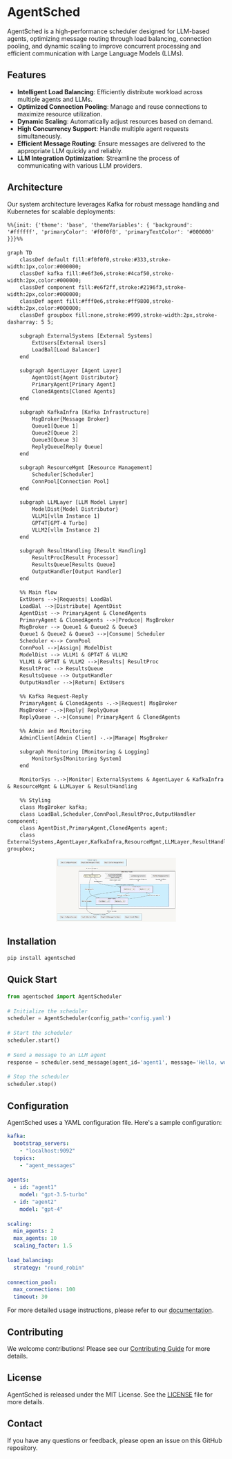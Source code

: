 # AgentSched

AgentSched is a high-performance scheduler designed for LLM-based agents, optimizing message routing through load balancing, connection pooling, and dynamic scaling to improve concurrent processing and efficient communication with Large Language Models (LLMs).

## Features

- **Intelligent Load Balancing**: Efficiently distribute workload across multiple agents and LLMs.
- **Optimized Connection Pooling**: Manage and reuse connections to maximize resource utilization.
- **Dynamic Scaling**: Automatically adjust resources based on demand.
- **High Concurrency Support**: Handle multiple agent requests simultaneously.
- **Efficient Message Routing**: Ensure messages are delivered to the appropriate LLM quickly and reliably.
- **LLM Integration Optimization**: Streamline the process of communicating with various LLM providers.

## Architecture

Our system architecture leverages Kafka for robust message handling and Kubernetes for scalable deployments:

``` mermaid
%%{init: {'theme': 'base', 'themeVariables': { 'background': '#ffffff', 'primaryColor': '#f0f0f0', 'primaryTextColor': '#000000' }}}%%

graph TD
    classDef default fill:#f0f0f0,stroke:#333,stroke-width:1px,color:#000000;
    classDef kafka fill:#e6f3e6,stroke:#4caf50,stroke-width:2px,color:#000000;
    classDef component fill:#e6f2ff,stroke:#2196f3,stroke-width:2px,color:#000000;
    classDef agent fill:#fff0e6,stroke:#ff9800,stroke-width:2px,color:#000000;
    classDef groupbox fill:none,stroke:#999,stroke-width:2px,stroke-dasharray: 5 5;

    subgraph ExternalSystems [External Systems]
        ExtUsers[External Users]
        LoadBal[Load Balancer]
    end

    subgraph AgentLayer [Agent Layer]
        AgentDist{Agent Distributor}
        PrimaryAgent[Primary Agent]
        ClonedAgents[Cloned Agents]
    end

    subgraph KafkaInfra [Kafka Infrastructure]
        MsgBroker{Message Broker}
        Queue1[Queue 1]
        Queue2[Queue 2]
        Queue3[Queue 3]
        ReplyQueue[Reply Queue]
    end

    subgraph ResourceMgmt [Resource Management]
        Scheduler[Scheduler]
        ConnPool[Connection Pool]
    end

    subgraph LLMLayer [LLM Model Layer]
        ModelDist{Model Distributor}
        VLLM1[vllm Instance 1]
        GPT4T[GPT-4 Turbo]
        VLLM2[vllm Instance 2]
    end

    subgraph ResultHandling [Result Handling]
        ResultProc[Result Processor]
        ResultsQueue[Results Queue]
        OutputHandler[Output Handler]
    end

    %% Main flow
    ExtUsers -->|Requests| LoadBal
    LoadBal -->|Distribute| AgentDist
    AgentDist --> PrimaryAgent & ClonedAgents
    PrimaryAgent & ClonedAgents -->|Produce| MsgBroker
    MsgBroker --> Queue1 & Queue2 & Queue3
    Queue1 & Queue2 & Queue3 -->|Consume| Scheduler
    Scheduler <--> ConnPool
    ConnPool -->|Assign| ModelDist
    ModelDist --> VLLM1 & GPT4T & VLLM2
    VLLM1 & GPT4T & VLLM2 -->|Results| ResultProc
    ResultProc --> ResultsQueue
    ResultsQueue --> OutputHandler
    OutputHandler -->|Return| ExtUsers

    %% Kafka Request-Reply
    PrimaryAgent & ClonedAgents -.->|Request| MsgBroker
    MsgBroker -.->|Reply| ReplyQueue
    ReplyQueue -.->|Consume| PrimaryAgent & ClonedAgents

    %% Admin and Monitoring
    AdminClient[Admin Client] -.->|Manage| MsgBroker

    subgraph Monitoring [Monitoring & Logging]
        MonitorSys[Monitoring System]
    end

    MonitorSys -.->|Monitor| ExternalSystems & AgentLayer & KafkaInfra & ResourceMgmt & LLMLayer & ResultHandling

    %% Styling
    class MsgBroker kafka;
    class LoadBal,Scheduler,ConnPool,ResultProc,OutputHandler component;
    class AgentDist,PrimaryAgent,ClonedAgents agent;
    class ExternalSystems,AgentLayer,KafkaInfra,ResourceMgmt,LLMLayer,ResultHandling,Monitoring groupbox;
```

<p align="center">
  <picture>
    <source media="(prefers-color-scheme: dark)" srcset="docs/assets/readme/main_architecture.png">
    <img alt="AgentSched" src="docs/assets/readme/main_architecture.png" width=55%>
  </picture>
</p>

## Installation

```bash
pip install agentsched
```

## Quick Start

```python
from agentsched import AgentScheduler

# Initialize the scheduler
scheduler = AgentScheduler(config_path='config.yaml')

# Start the scheduler
scheduler.start()

# Send a message to an LLM agent
response = scheduler.send_message(agent_id='agent1', message='Hello, world!')

# Stop the scheduler
scheduler.stop()
```

## Configuration

AgentSched uses a YAML configuration file. Here's a sample configuration:

```yaml
kafka:
  bootstrap_servers:
    - "localhost:9092"
  topics:
    - "agent_messages"

agents:
  - id: "agent1"
    model: "gpt-3.5-turbo"
  - id: "agent2"
    model: "gpt-4"

scaling:
  min_agents: 2
  max_agents: 10
  scaling_factor: 1.5

load_balancing:
  strategy: "round_robin"

connection_pool:
  max_connections: 100
  timeout: 30
```

For more detailed usage instructions, please refer to our [documentation](link-to-docs).

## Contributing

We welcome contributions! Please see our [Contributing Guide](CONTRIBUTING.md) for more details.

## License

AgentSched is released under the MIT License. See the [LICENSE](LICENSE) file for more details.

## Contact

If you have any questions or feedback, please open an issue on this GitHub repository.

